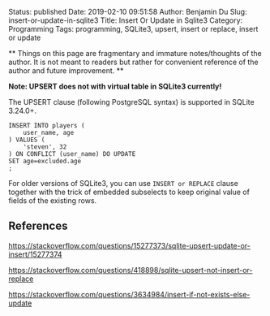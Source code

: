 Status: published
Date: 2019-02-10 09:51:58
Author: Benjamin Du
Slug: insert-or-update-in-sqlite3
Title: Insert Or Update in Sqlite3
Category: Programming
Tags: programming, SQLite3, upsert, insert or replace, insert or update

**
Things on this page are fragmentary and immature notes/thoughts of the author.
It is not meant to readers but rather for convenient reference of the author and future improvement.
**

**Note: UPSERT does not with virtual table in SQLite3 currently!**


The UPSERT clause (following PostgreSQL syntax)
is supported in SQLite 3.24.0+.
```
INSERT INTO players (
    user_name, age
) VALUES (
    'steven', 32
) ON CONFLICT (user_name) DO UPDATE
SET age=excluded.age
;
```
For older versions of SQLite3,
you can use `INSERT or REPLACE` clause together with the trick of embedded subselects 
to keep original value of fields of the existing rows.

## References

https://stackoverflow.com/questions/15277373/sqlite-upsert-update-or-insert/15277374

https://stackoverflow.com/questions/418898/sqlite-upsert-not-insert-or-replace

https://stackoverflow.com/questions/3634984/insert-if-not-exists-else-update
